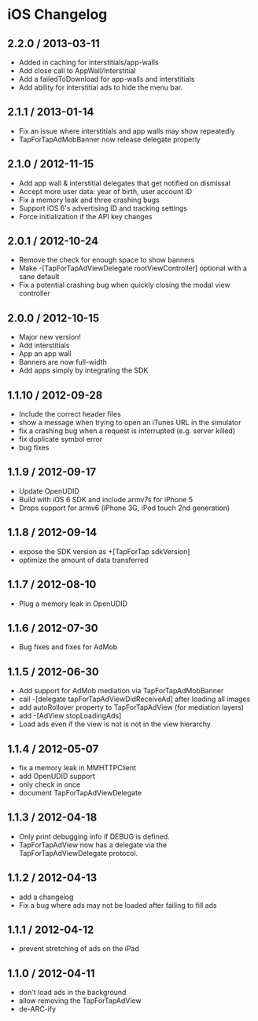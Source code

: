 # iOS Changelog

## 2.2.0 / 2013-03-11 

  * Added in caching for interstitials/app-walls
  * Add close call to AppWall/Interstitial
  * Add a failedToDownload for app-walls and interstitials
  * Add ability for interstitial ads to hide the menu bar.

## 2.1.1 / 2013-01-14 

  * Fix an issue where interstitials and app walls may show repeatedly
  * TapForTapAdMobBanner now release delegate properly

##  2.1.0 / 2012-11-15

- Add app wall & interstitial delegates that get notified on dismissal
- Accept more user data: year of birth, user account ID
- Fix a memory leak and three crashing bugs
- Support iOS 6's advertising ID and tracking settings
- Force initialization if the API key changes

##  2.0.1 / 2012-10-24

- Remove the check for enough space to show banners
- Make -[TapForTapAdViewDelegate rootViewController] optional with a sane default
- Fix a potential crashing bug when quickly closing the modal view controller

##  2.0.0 / 2012-10-15

- Major new version!
- Add interstitials
- App an app wall
- Banners are now full-width
- Add apps simply by integrating the SDK

##  1.1.10 / 2012-09-28

- Include the correct header files
- show a message when trying to open an iTunes URL in the simulator
- fix a crashing bug when a request is interrupted (e.g. server killed)
- fix duplicate symbol error
- bug fixes

##  1.1.9 / 2012-09-17

- Update OpenUDID
- Build with iOS 6 SDK and include armv7s for iPhone 5
- Drops support for armv6 (iPhone 3G, iPod touch 2nd generation)

##  1.1.8 / 2012-09-14

- expose the SDK version as +[TapForTap sdkVersion]
- optimize the amount of data transferred

##  1.1.7 / 2012-08-10

- Plug a memory leak in OpenUDID

##  1.1.6 / 2012-07-30

- Bug fixes and fixes for AdMob

##  1.1.5 / 2012-06-30

- Add support for AdMob mediation via TapForTapAdMobBanner
- call -[delegate tapForTapAdViewDidReceiveAd] after loading all images
- add autoRollover property to TapForTapAdView (for mediation layers)
- add -[AdView stopLoadingAds]
- Load ads even if the view is not is not in the view hierarchy

##  1.1.4 / 2012-05-07

- fix a memory leak in MMHTTPClient
- add OpenUDID support
- only check in once
- document TapForTapAdViewDelegate


##  1.1.3 / 2012-04-18

- Only print debugging info if DEBUG is defined.
- TapForTapAdView now has a delegate via the TapForTapAdViewDelegate protocol.

##  1.1.2 / 2012-04-13

- add a changelog
- Fix a bug where ads may not be loaded after failing to fill ads

##  1.1.1 / 2012-04-12

- prevent stretching of ads on the iPad

##  1.1.0 / 2012-04-11

- don't load ads in the background
- allow removing the TapForTapAdView
- de-ARC-ify
